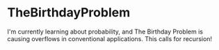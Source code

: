 # TheBirthdayProblem
I'm currently learning about probability, and The Birthday Problem is causing overflows in conventional applications.  This calls for recursion!
